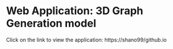 # Web Application: 3D Graph Generation model

Click on the link to view the application: https://shano99/github.io
